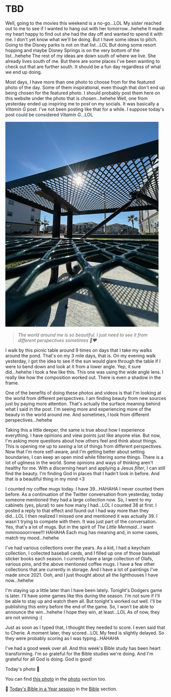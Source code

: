 # TBD

Well, going to the movies this weekend is a no-go...LOL My sister reached out to me to see if I wanted to hang out with her tomorrow...hehehe It made my heart happy to find out she had the day off and wanted to spend it with me. I don't yet know what we'll be doing. But I have some ideas to pitch. Going to the Disney parks is not on that list...LOL But doing some resort hopping and maybe Disney Springs is on the very bottom of the list...hehehe The rest of my ideas are down south of where we live. She already lives south of me. But there are some places I've been wanting to check out that are further south. It should be a fun day regardless of what we end up doing.

Most days, I have more than one photo to choose from for the featured photo of the day. Some of them inspirational, even though that don't end up being chosen for the featured photo. I should probably post them here on this website under the photo that is chosen...hehehe Well, one from yesterday ended up inspiring me to post on my socials. It was basically a *Vitamin G* post. I've not been posting like that for a while. I suppose today's post could be considered *Vitamin G*...LOL

![Picnic table with the sun glaring through](./media/IMG_7190.jpeg)

> *The world around me is so beautiful. I just need to see it from different perspectives sometimes 🤗❤️*

I walk by this picnic table around 9 times on days that I take my walks around the pond. That's on my 3 mile days, that is. On my evening walk yesterday, I got the idea to see if the sun would glare through the table if I were to bend down and look at it from a lower angle. Yep, it sure did...hehehe I took a few like this. This one was using the wide angle lens. I really like how the composition worked out. There is even a shadow in the frame.

One of the benefits of doing these photos and videos is that I'm looking at the world from different perspectives. I am finding beauty from new sources just by paying more attention. That's actually the surface meaning behind what I said in the post. I'm seeing more and experiencing more of the beauty in the world around me. And sometimes, I look from different perspectives...hehehe

Taking this a little deeper, the same is true about how I experience everything. I have opinions and view points just like anyone else. But now, I'm asking more questions about how others feel and think about things. This is opening me up to *seeing* a lot of things from different perspectives. Now that I'm more self-aware, and I'm getting better about setting boundaries, I can keep an open mind while filtering some things. There is a lot of ugliness in the world. Some opinions and ways of thinking aren't healthy for me. With a discerning heart and applying a Jesus *filter*, I can still find the beauty. I'm finding God in places that I hadn't look in before. And that is a beautiful thing in my mind <3

I counted my coffee mugs today. I have 39...HAHAHA I never counted them before. As a continuation of the Twitter conversation from yesterday, today someone mentioned they had a large collection now. So, I went to my cabinets (yes, plural) to see how many I had...LOL I counted 38 at first. I posted a reply to that effect and found out I had way more than they did...LOL I then realized I missed one and mentioned it was actually 39. I wasn't trying to compete with them. It was just part of the conversation. Yes, that's a lot of mugs. But in the spirit of *The Little Mermaid*...I want mmmoooorrreee!!! HAHAHA Each mug has meaning and, in some cases, match my mood...hehehe

I've had various collections over the years. As a kid, I had a keychain collection, I collected baseball cards, and I filled up one of those baseball sticker books each season. I currently have a large collection of Olafs, various pins, and the above mentioned coffee mugs. I have a few other collections that are currently in storage. And I have a lot of paintings I've made since 2021. Ooh, and I just thought about all the lighthouses I have now...hehehe

I'm staying up a little later than I have been lately. Tonight's Dodgers game is later. I'll have some games like this during the season. I'm not sure if I'll be able to stay up and watch them all. But tonight's worked out well. I'll be publishing this entry before the end of the game. So, I won't be able to announce the win...hehehe I hope they win, at least...LOL As of now, they are not winning :(

Just as soon as I typed that, I thought they needed to score. I even said that to Cherie. A moment later, they scored...LOL My feed is slightly delayed. So they were probably scoring as I was typing...HAHAHA

I've had a good week over all. And this week's Bible study has been heart transforming. I'm so grateful for the Bible studies we're doing. And I'm grateful for all God is doing. God is good!

Today's photo 📸

<!--@include: @/photos/photo-a-day/2025/03/28.md{3,}-->

You can find [this photo](/photos/photo-a-day/2025/03/28) in the [photo](/photos/) section too.

📖 [Today's Bible in a Year session](/bible/plans/bible-in-a-year/03/28) in the [Bible](/bible/) section.